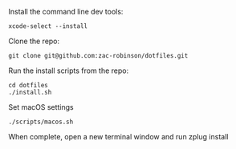 Install the command line dev tools:

```xcode-select --install```

Clone the repo:

```git clone git@github.com:zac-robinson/dotfiles.git```

Run the install scripts from the repo:

```
cd dotfiles
./install.sh
```

Set macOS settings

```
./scripts/macos.sh
```

When complete, open a new terminal window and run zplug install
